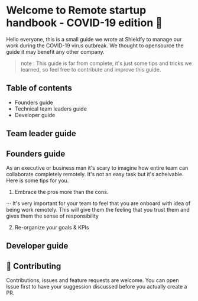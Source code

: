 #  Welcome to Remote startup handbook - COVID-19 edition 👋

Hello everyone, this is a small guide we wrote at Shieldfy to manage our work during the COVID-19 virus outbreak. We thought to opensource the guide it may benefit any other company.

> note : This guide is far from complete, it's just some tips and tricks we learned, so feel free to contribute and improve this guide.

## Table of contents

* Founders guide
* Technical team leaders guide
* Developer guide


## Team leader guide




## Founders guide
As an executive or business man it's scary to imagine how entire team can collaborate completely remotely. It's not an easy task but it's acheivable. Here is some tips for you.

1. Embrace the pros more than the cons.

 ⋅⋅⋅ It's very important for your team to feel that you are onboard with idea of being work remotely. This will give them the feeling that you trust them and gives them the sense of responsibility

2. Re-organize your goals & KPIs

## Developer guide


## 🤝 Contributing


Contributions, issues and feature requests are welcome.
You can open Issue first to have your suggession discussed before you actually create a PR.